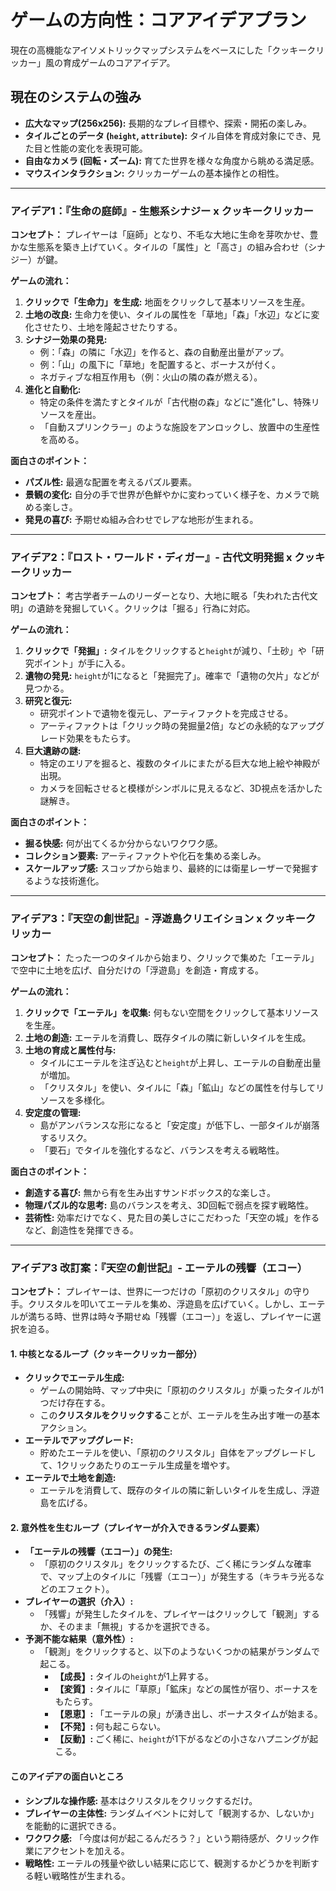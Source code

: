 # ゲームの方向性：コアアイデアプラン

現在の高機能なアイソメトリックマップシステムをベースにした「クッキークリッカー」風の育成ゲームのコアアイデア。

## 現在のシステムの強み

*   **広大なマップ(256x256):** 長期的なプレイ目標や、探索・開拓の楽しみ。
*   **タイルごとのデータ (`height`, `attribute`):** タイル自体を育成対象にでき、見た目と性能の変化を表現可能。
*   **自由なカメラ (回転・ズーム):** 育てた世界を様々な角度から眺める満足感。
*   **マウスインタラクション:** クリッカーゲームの基本操作との相性。

---

### アイデア1：『生命の庭師』- 生態系シナジー x クッキークリッカー

**コンセプト：**
プレイヤーは「庭師」となり、不毛な大地に生命を芽吹かせ、豊かな生態系を築き上げていく。タイルの「属性」と「高さ」の組み合わせ（シナジー）が鍵。

**ゲームの流れ：**
1.  **クリックで「生命力」を生成:** 地面をクリックして基本リソースを生産。
2.  **土地の改良:** 生命力を使い、タイルの属性を「草地」「森」「水辺」などに変化させたり、土地を隆起させたりする。
3.  **シナジー効果の発見:**
    *   例：「森」の隣に「水辺」を作ると、森の自動産出量がアップ。
    *   例：「山」の風下に「草地」を配置すると、ボーナスが付く。
    *   ネガティブな相互作用も（例：火山の隣の森が燃える）。
4.  **進化と自動化:**
    *   特定の条件を満たすとタイルが「古代樹の森」などに"進化"し、特殊リソースを産出。
    *   「自動スプリンクラー」のような施設をアンロックし、放置中の生産性を高める。

**面白さのポイント：**
*   **パズル性:** 最適な配置を考えるパズル要素。
*   **景観の変化:** 自分の手で世界が色鮮やかに変わっていく様子を、カメラで眺める楽しさ。
*   **発見の喜び:** 予期せぬ組み合わせでレアな地形が生まれる。

---

### アイデア2：『ロスト・ワールド・ディガー』- 古代文明発掘 x クッキークリッカー

**コンセプト：**
考古学者チームのリーダーとなり、大地に眠る「失われた古代文明」の遺跡を発掘していく。クリックは「掘る」行為に対応。

**ゲームの流れ：**
1.  **クリックで「発掘」:** タイルをクリックすると`height`が減り、「土砂」や「研究ポイント」が手に入る。
2.  **遺物の発見:** `height`が1になると「発掘完了」。確率で「遺物の欠片」などが見つかる。
3.  **研究と復元:**
    *   研究ポイントで遺物を復元し、アーティファクトを完成させる。
    *   アーティファクトは「クリック時の発掘量2倍」などの永続的なアップグレード効果をもたらす。
4.  **巨大遺跡の謎:**
    *   特定のエリアを掘ると、複数のタイルにまたがる巨大な地上絵や神殿が出現。
    *   カメラを回転させると模様がシンボルに見えるなど、3D視点を活かした謎解き。

**面白さのポイント：**
*   **掘る快感:** 何が出てくるか分からないワクワク感。
*   **コレクション要素:** アーティファクトや化石を集める楽しみ。
*   **スケールアップ感:** スコップから始まり、最終的には衛星レーザーで発掘するような技術進化。

---

### アイデア3：『天空の創世記』- 浮遊島クリエイション x クッキークリッカー

**コンセプト：**
たった一つのタイルから始まり、クリックで集めた「エーテル」で空中に土地を広げ、自分だけの「浮遊島」を創造・育成する。

**ゲームの流れ：**
1.  **クリックで「エーテル」を収集:** 何もない空間をクリックして基本リソースを生産。
2.  **土地の創造:** エーテルを消費し、既存タイルの隣に新しいタイルを生成。
3.  **土地の育成と属性付与:**
    *   タイルにエーテルを注ぎ込むと`height`が上昇し、エーテルの自動産出量が増加。
    *   「クリスタル」を使い、タイルに「森」「鉱山」などの属性を付与してリソースを多様化。
4.  **安定度の管理:**
    *   島がアンバランスな形になると「安定度」が低下し、一部タイルが崩落するリスク。
    *   「要石」でタイルを強化するなど、バランスを考える戦略性。

**面白さのポイント：**
*   **創造する喜び:** 無から有を生み出すサンドボックス的な楽しさ。
*   **物理パズル的な思考:** 島のバランスを考え、3D回転で弱点を探す戦略性。
*   **芸術性:** 効率だけでなく、見た目の美しさにこだわった「天空の城」を作るなど、創造性を発揮できる。

---

### アイデア3 改訂案：『天空の創世記』- エーテルの残響（エコー）

**コンセプト：**
プレイヤーは、世界に一つだけの「原初のクリスタル」の守り手。クリスタルを叩いてエーテルを集め、浮遊島を広げていく。しかし、エーテルが満ちる時、世界は時々予期せぬ「残響（エコー）」を返し、プレイヤーに選択を迫る。

#### 1. 中核となるループ（クッキークリッカー部分）

*   **クリックでエーテル生成:**
    *   ゲームの開始時、マップ中央に「原初のクリスタル」が乗ったタイルが1つだけ存在する。
    *   この**クリスタルをクリックする**ことが、エーテルを生み出す唯一の基本アクション。
*   **エーテルでアップグレード:**
    *   貯めたエーテルを使い、「原初のクリスタル」自体をアップグレードして、1クリックあたりのエーテル生成量を増やす。
*   **エーテルで土地を創造:**
    *   エーテルを消費して、既存のタイルの隣に新しいタイルを生成し、浮遊島を広げる。

#### 2. 意外性を生むループ（プレイヤーが介入できるランダム要素）

*   **「エーテルの残響（エコー）」の発生:**
    *   「原初のクリスタル」をクリックするたび、ごく稀にランダムな確率で、マップ上のタイルに「残響（エコー）」が発生する（キラキラ光るなどのエフェクト）。
*   **プレイヤーの選択（介入）:**
    *   「残響」が発生したタイルを、プレイヤーはクリックして「観測」するか、そのまま「無視」するかを選択できる。
*   **予測不能な結果（意外性）:**
    *   「観測」をクリックすると、以下のようないくつかの結果がランダムで起こる。
        *   **【成長】:** タイルの`height`が1上昇する。
        *   **【変質】:** タイルに「草原」「鉱床」などの属性が宿り、ボーナスをもたらす。
        *   **【恩恵】:** 「エーテルの泉」が湧き出し、ボーナスタイムが始まる。
        *   **【不発】:** 何も起こらない。
        *   **【反動】:** ごく稀に、`height`が1下がるなどの小さなハプニングが起こる。

#### このアイデアの面白いところ

*   **シンプルな操作感:** 基本はクリスタルをクリックするだけ。
*   **プレイヤーの主体性:** ランダムイベントに対して「観測するか、しないか」を能動的に選択できる。
*   **ワクワク感:** 「今度は何が起こるんだろう？」という期待感が、クリック作業にアクセントを加える。
*   **戦略性:** エーテルの残量や欲しい結果に応じて、観測するかどうかを判断する軽い戦略性が生まれる。